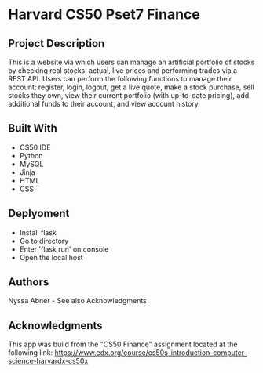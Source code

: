 # Harvard CS50 Pset7 Finance #

## Project Description ##
This is a website via which users can manage an artificial portfolio of stocks by checking real stocks' actual, live prices and performing trades via a REST API. Users can perform the following functions to manage their account: register, login, logout, get a live quote, make a stock purchase, sell stocks they own, view their current portfolio (with up-to-date pricing), add additional funds to their account, and view account history.

## Built With ##
* CS50 IDE
* Python
* MySQL
* Jinja
* HTML
* CSS

## Deplyoment ##
* Install flask
* Go to directory
* Enter 'flask run' on console
* Open the local host

## Authors ##
Nyssa Abner - See also Acknowledgments

## Acknowledgments ##
This app was build from the "CS50 Finance" assignment
located at the following link:
https://www.edx.org/course/cs50s-introduction-computer-science-harvardx-cs50x
